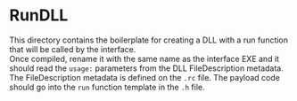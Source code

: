 # RunDLL
This directory contains the boilerplate for creating a DLL with a run function that will be called by the interface.  
Once compiled, rename it with the same name as the interface EXE and it should read the `usage:` parameters from the DLL FileDescription metadata.  
The FileDescription metadata is defined on the `.rc` file.
The payload code should go into the `run` function template in the `.h` file.
